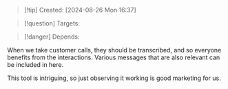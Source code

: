 
>[!tip] Created: [2024-08-26 Mon 16:37]

>[!question] Targets: 

>[!danger] Depends: 

When we take customer calls, they should be transcribed, and so everyone benefits from the interactions.  Various messages that are also relevant can be included in here.

This tool is intriguing, so just observing it working is good marketing for us.